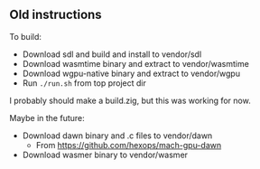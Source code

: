 ## Old instructions

To build:

- Download sdl and build and install to vendor/sdl
- Download wasmtime binary and extract to vendor/wasmtime
- Download wgpu-native binary and extract to vendor/wgpu
- Run `./run.sh` from top project dir

I probably should make a build.zig, but this was working for now.

Maybe in the future:

- Download dawn binary and .c files to vendor/dawn
  - From https://github.com/hexops/mach-gpu-dawn
- Download wasmer binary to vendor/wasmer
